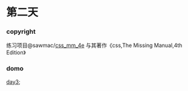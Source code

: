 # 第二天

### copyright
练习项目@sawmac/[css_mm_4e](https://github.com/sawmac/css_mm_4e/blob/master/02_finished/internal-stylesheet.html)
与其著作《css,The Missing Manual,4th Edition》

### domo
[day3](https://kunduin.github.io/Web-Begin/day1/selector/selector.html);